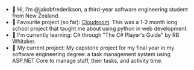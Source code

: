 - 👋 Hi, I’m @jakobfrederikson, a third-year software engineering student from New Zealand.
- 💫 Favourite project (so far): [Cloudroom](https://github.com/jakobfrederikson/Cloudroom). This was a 1-2 month long school project that taught me about using python in web development.
- 🌳 I'm currently learning: C# through "The C# Player's Guide" by RB Whitaker.
- 🌱 My current project: My capstone project for my final year in my software engineering degree: a task management system using ASP.NET Core to manage staff, their tasks, and activity time.

<!---
jakobfrederikson/jakobfrederikson is a ✨ special ✨ repository because its `README.md` (this file) appears on your GitHub profile.
You can click the Preview link to take a look at your changes.
--->
